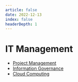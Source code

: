 ```yaml
---
article: false
date: 2022-12-13
index: false
headerDepth: 1
---
```


# IT Management

- [Project Management](da/)
- [Information Governance](ig/)
- [Cloud Computing](cc/)